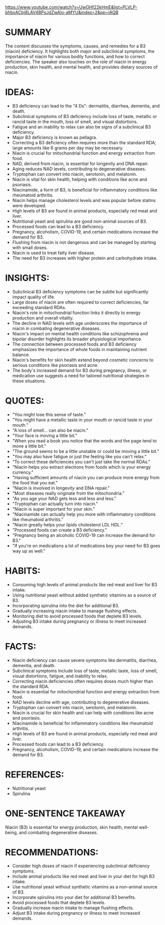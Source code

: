 https://www.youtube.com/watch?v=UwGHf22kHmE&list=PLVLP-bhbxACbj8LAV4BPsJdZwAIo-aMYU&index=2&pp=iAQB

# SUMMARY
The content discusses the symptoms, causes, and remedies for a B3 (niacin) deficiency. It highlights both major and subclinical symptoms, the importance of niacin for various bodily functions, and how to correct deficiencies. The speaker also touches on the role of niacin in energy production, skin health, and mental health, and provides dietary sources of niacin.

# IDEAS:
- B3 deficiency can lead to the "4 Ds": dermatitis, diarrhea, dementia, and death.
- Subclinical symptoms of B3 deficiency include loss of taste, metallic or rancid taste in the mouth, loss of smell, and visual distortions.
- Fatigue and an inability to relax can also be signs of a subclinical B3 deficiency.
- Major B3 deficiency is known as pellagra.
- Correcting a B3 deficiency often requires more than the standard RDA; large amounts like 6 grams per day may be necessary.
- Niacin is crucial for mitochondrial function and energy extraction from food.
- NAD, derived from niacin, is essential for longevity and DNA repair.
- Aging reduces NAD levels, contributing to degenerative diseases.
- Tryptophan can convert into niacin, serotonin, and melatonin.
- Niacin is vital for skin health, helping with conditions like acne and psoriasis.
- Niacinamide, a form of B3, is beneficial for inflammatory conditions like rheumatoid arthritis.
- Niacin helps manage cholesterol levels and was popular before statins were developed.
- High levels of B3 are found in animal products, especially red meat and liver.
- Nutritional yeast and spirulina are good non-animal sources of B3.
- Processed foods can lead to a B3 deficiency.
- Pregnancy, alcoholism, COVID-19, and certain medications increase the demand for B3.
- Flushing from niacin is not dangerous and can be managed by starting with small doses.
- Niacin is used to treat fatty liver disease.
- The need for B3 increases with higher protein and carbohydrate intake.

# INSIGHTS:
- Subclinical B3 deficiency symptoms can be subtle but significantly impact quality of life.
- Large doses of niacin are often required to correct deficiencies, far exceeding standard RDAs.
- Niacin's role in mitochondrial function links it directly to energy production and overall vitality.
- The decline in NAD levels with age underscores the importance of niacin in combating degenerative diseases.
- Niacin's impact on mental health conditions like schizophrenia and bipolar disorder highlights its broader physiological importance.
- The connection between processed foods and B3 deficiency emphasizes the importance of whole foods in maintaining nutrient balance.
- Niacin's benefits for skin health extend beyond cosmetic concerns to serious conditions like psoriasis and acne.
- The body's increased demand for B3 during pregnancy, illness, or medication use suggests a need for tailored nutritional strategies in these situations.

# QUOTES:
- "You might lose this sense of taste."
- "You might have a metallic taste in your mouth or rancid taste in your mouth."
- "A loss of smell... can also be niacin."
- "Your face is moving a little bit."
- "When you read a book you notice that the words and the page tend to move a little bit."
- "The ground seems to be a little unstable or could be moving a little bit."
- "You may also have fatigue or just the feeling like you can't relax."
- "To correct these deficiencies you can't just take the normal RDAs."
- "Niacin helps you extract electrons from foods which is your energy currency."
- "Having sufficient amounts of niacin you can produce more energy from the food that you eat."
- "Niacin is involved in longevity and DNA repair."
- "Most diseases really originate from the mitochondria."
- "As you age your NAD gets less and less and less."
- "Tryptophan can actually turn into niacin."
- "Niacin is super important for your skin."
- "Niacinamide can actually help you more with inflammatory conditions like rheumatoid arthritis."
- "Niacin greatly helps your lipids cholesterol LDL HDL."
- "Processed foods can create a B3 deficiency."
- "Pregnancy being an alcoholic COVID-19 can increase the demand for B3."
- "If you're on medications a lot of medications boy your need for B3 goes way up as well."

# HABITS:
- Consuming high levels of animal products like red meat and liver for B3 intake.
- Using nutritional yeast without added synthetic vitamins as a source of B3.
- Incorporating spirulina into the diet for additional B3.
- Gradually increasing niacin intake to manage flushing effects.
- Monitoring diet to avoid processed foods that deplete B3 levels.
- Adjusting B3 intake during pregnancy or illness to meet increased demands.

# FACTS:
- Niacin deficiency can cause severe symptoms like dermatitis, diarrhea, dementia, and death.
- Subclinical symptoms include loss of taste, metallic taste, loss of smell, visual distortions, fatigue, and inability to relax.
- Correcting niacin deficiencies often requires doses much higher than the standard RDA.
- Niacin is essential for mitochondrial function and energy extraction from food.
- NAD levels decline with age, contributing to degenerative diseases.
- Tryptophan can convert into niacin, serotonin, and melatonin.
- Niacin is crucial for skin health and can help with conditions like acne and psoriasis.
- Niacinamide is beneficial for inflammatory conditions like rheumatoid arthritis.
- High levels of B3 are found in animal products, especially red meat and liver.
- Processed foods can lead to a B3 deficiency.
- Pregnancy, alcoholism, COVID-19, and certain medications increase the demand for B3.

# REFERENCES:
- Nutritional yeast
- Spirulina

# ONE-SENTENCE TAKEAWAY
Niacin (B3) is essential for energy production, skin health, mental well-being, and combating degenerative diseases.

# RECOMMENDATIONS:
- Consider high doses of niacin if experiencing subclinical deficiency symptoms.
- Include animal products like red meat and liver in your diet for high B3 intake.
- Use nutritional yeast without synthetic vitamins as a non-animal source of B3.
- Incorporate spirulina into your diet for additional B3 benefits.
- Avoid processed foods that deplete B3 levels.
- Gradually increase niacin intake to manage flushing effects.
- Adjust B3 intake during pregnancy or illness to meet increased demands.
